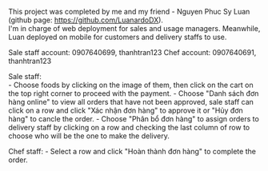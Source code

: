 This project was completed by me and my friend - Nguyen Phuc Sy Luan (github page: https://github.com/LuanardoDX).   
I'm in charge of web deployment for sales and usage managers. Meanwhile, Luan deployed on mobile for customers and delivery staffs to use.

Sale staff account: 0907640699, thanhtran123
Chef account: 0907640691, thanhtran123

Sale staff:   
	- Choose foods by clicking on the image of them, then click on the cart on the top right corner to proceed with the payment. 
	- Choose "Danh sách đơn hàng online" to view all orders that have not been approved, sale staff can click on a row and click "Xác nhận đơn hàng" to approve it or "Hủy đơn hàng" to cancle the order.
	- Choose "Phân bổ đơn hàng" to assign orders to delivery staff by clicking on a row and checking the last column of row to choose who will be the one to make the delivery. 

Chef staff:
	- Select a row and click "Hoàn thành đơn hàng" to complete the order.